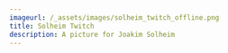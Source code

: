 ```yaml
---
imageurl: /_assets/images/solheim_twitch_offline.png
title: Solheim Twitch
description: A picture for Joakim Solheim
---
```


